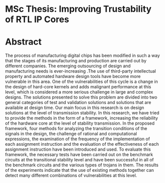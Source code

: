# MSc Thesis: Improving Trustability of RTL IP Cores
# Abstract
The process of manufacturing digital chips has been modified in such a way that the stages of its manufacturing and production are carried out by different companies. The emerging outsourcing of design and manufacturing needs is ever-increasing .The use of third-party intellectual property and automated hardware design tools have become more vulnerable in this area. One of the vulnerabilities of this cycle is a change in the design of hard-core kernels and adds malignant performance at this level, which is considered a more serious challenge in large and complex designs. The solutions presented to solve this problem are divided into two general categories of test and validation solutions and solutions that are available at design time. Our main focus in this research is on design solutions at the level of transmission stability.
In this research, we have tried to provide the methods in the form of a framework, increasing the reliability of the hardware core at the level of stability transmission. In the proposed framework, four methods for analyzing the transition conditions of the signals in the design, the challenge of rational and computational expressions, the examination of the frequency of the implementation of each assignment instruction and the evaluation of the effectiveness of each assignment instruction have been introduced and used. To evaluate this framework, the necessary tests have been carried out on the benchmark circuits at the transitional stability level and have been successful in all of the benchmark circuits and the various types of trojans in them. The results of the experiments indicate that the use of existing methods together can detect many different combinations of vulnerabilities at this level.
